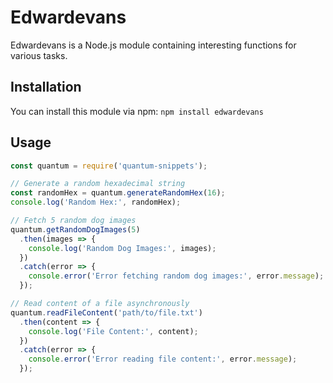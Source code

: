 # Edwardevans

Edwardevans is a Node.js module containing interesting functions for various tasks.

## Installation

You can install this module via npm: `npm install edwardevans`

## Usage
```javascript
const quantum = require('quantum-snippets');

// Generate a random hexadecimal string
const randomHex = quantum.generateRandomHex(16);
console.log('Random Hex:', randomHex);

// Fetch 5 random dog images
quantum.getRandomDogImages(5)
  .then(images => {
    console.log('Random Dog Images:', images);
  })
  .catch(error => {
    console.error('Error fetching random dog images:', error.message);
  });

// Read content of a file asynchronously
quantum.readFileContent('path/to/file.txt')
  .then(content => {
    console.log('File Content:', content);
  })
  .catch(error => {
    console.error('Error reading file content:', error.message);
  });
```


